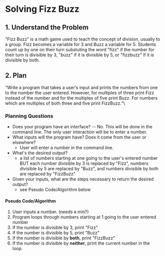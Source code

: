# Solving Fizz Buzz
## 1. Understand the Problem

"Fizz Buzz" is a math game used to teach the concept of division, usually to a group. Fizz becomes a variable for 3 and Buzz a variable for 5. Students count up by one on their turn substuting the word "fizz" if the number for their turn is divisible by 3, "buzz" if it is divisible by 5, or "fizzbuzz" if it is divisible by both.


## 2. Plan

<q>Write a program that takes a user’s input and prints the numbers from one to the number the user entered. However, for multiples of three print Fizz instead of the number and for the multiples of five print Buzz. For numbers which are multiples of both three and five print FizzBuzz.</q>\

### Planning Questions
- Does your program have an interface?
-- No. This will be done in the command line. The only user interaction will be to enter a number.
- What inputs will the program have? Does it come from the user or elsewhere?
  - User will enter a number in the command line.
- What's the desired output?
  - a list of numbers starting at one going to the user's entered number BUT each number divisible by 3 is replaced by "Fizz", numbers divisible by 5 are replaced by "Buzz", and numbers divisible by both are replaced by "FizzBuzz"
- Given your inputs, what are the steps  necessary to return the desired output?
  - see Pseudo Code/Algorithm below

#### Pseudo Code/Algorithm
1. User inputs a number. (needs a min?)
2. Program loops through numbers starting at 1 going to the user entered number
3. If the number is divisible by 3, print "Fizz"
4. If the number is divisible by 5, print "Buzz"
5. If the number is divisible by **both**, print "FizzBuzz"
6. If the number is divisible by **neither**, print the current number in the loop.



